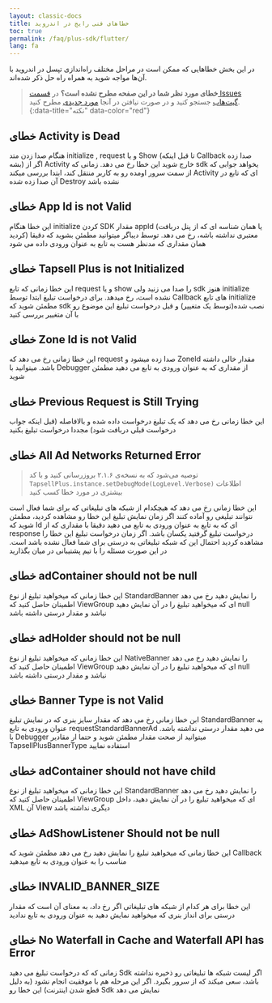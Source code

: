 ```yaml
---
layout: classic-docs
title: خطاهای فنی رایج در اندروید
toc: true
permalink: /faq/plus-sdk/flutter/
lang: fa
---
```


در این بخش خطاهایی که ممکن‌ است در مراحل مختلف راه‌اندازی تپسل در اندروید با آن‌ها مواجه شوید به همراه راه‌ حل ذکر شده‌اند.

> **خطای مورد نظر شما در این صفحه مطرح نشده است؟** در [قسمت Issues گیت‌هاب](https://github.com/tapsellorg/TapsellPlusSDK-FlutterPlugin/issues?q=is%3Aissue) جستجو کنید و در صورت نیافتن در آنجا [مورد جدیدی](https://github.com/tapsellorg/TapsellPlusSDK-FlutterPlugin/issues/new/choose) مطرح کنید.
{:data-title="نکته" data-color="red"}

## خطای Activity is Dead

 هنگام صدا زدن متد initialize , request و یا Show (تا قبل اینکه  Callback صدا زده بشه) اگر از Activity خارج شوید این خطا رخ می دهد.
زمانی که sdk یخواهد جوابی که از سمت سرور اومده رو به کاربر منتقل کند، ابتدا بررسی میکند Activity ای که تابع در آن صدا زده شده Destroy نشده باشد

## خطای App Id is not Valid

این خطا هنگام initialize کردن SDK مقدار appId (یا همان شناسه ای که از پنل دربافت کردید) معتبری نداشته باشه، رخ می دهد. 
توسط دیباگر میتوانید مطمئن بشوید که دقیقا همان مقداری که مدنظر هست به تابع به عنوان ورودی داده می شود

## خطای Tapsell Plus is not Initialized

این خطا زمانی که تابع request و یا show را صدا می زنید ولی sdk هنوز initialize نشده است، رخ میدهد.
 برای درخواست تبلیغ ابتدا توسط Callback های تابع initialize مطمئن شوید که sdk نصب شده(توسط یک متغییر) و قبل درخواست تبلیغ این موضوع رو با آن متغییر بررسی کنید
 
## خطای Zone Id is not Valid

این خطا زمانی رخ می دهد که request صدا زده میشود و ZoneId مقدار خالی داشته باشد. 
میتوانید با Debugger از مقداری که به عنوان ورودی به تابع می دهید مطمئن شوید

## خطای Previous Request is Still Trying

این خطا زمانی رخ می دهد که یک تبلیغ درخواست داده شده و بالافاصله (قبل اینکه جواب درخواست قبلی دربافت شود) مجددا درخواست تبلیغ بکنید

## خطای All Ad Networks Returned Error

> توصیه می‌شود که به نسخه‌ی ۲.۱.۶ بروزرسانی کنید و با کد `TapsellPlus.instance.setDebugMode(LogLevel.Verbose)` اطلاعات بیشتری در مورد خطا کسب کنید

این خطا زمانی رخ می دهد که هیچکدام از شبکه های تبلیغاتی که برای شما فعال است نتوانند تبلیغی رو آماده کنند
اگر زمان نمایش تبلیغ این خطا رو مشاهده کردید، مطمئن شوید که Id ای که به تابع به عنوان ورودی به تابع می دهید دقیقا با مقداری که از response درخواست تبلیغ گرفتید یکسان باشد. 
اگر زمان درخواست تبلیغ این خطا را مشاهده کردید احتمال این که شبکه تبلیغاتی به درستی برای شما فعال نشده باشد است. 
در این صورت مسئله را با تیم پشتیبانی در میان بگذارید

## خطای adContainer should not be null

این خطا زمانی که میخواهید تبلیغ از نوع StandardBanner را نمایش دهید رخ می دهد
اطمینان حاصل کنید که ViewGroup ای که میخواهید تبلیغ را در آن نمایش دهید null نباشد و مقدار درستی داشته باشد

## خطای adHolder should not be null

این خطا زمانی که میخواهید تبلیغ از نوع NativeBanner را نمایش دهید رخ می دهد
اطمینان حاصل کنید که ViewGroup ای که میخواهید تبلیغ را در آن نمایش دهید null نباشد و مقدار درستی داشته باشد

## خطای Banner Type is not Valid

ابن خطا زمانی رخ می دهد که مقدار سایز بنری که در نمایش تبلیغ StandardBanner به عنوان ورودی به تابع requestStandardBannerAd می دهید مقدار درستی نداشته باشد.
با Debugger میتوانید از صحت مقدار مطمئن شوید و حتما ار مقادیر TapsellPlusBannerType استفاده نمایید

## خطای adContainer should not have child

این خطا زمانی که میخواهید تبلیغ از نوع StandardBanner را نمایش دهید رخ می دهد
اطمینان حاصل کنید که ViewGroup ای که میخواهید تبلیغ را در آن نمایش دهید، داخل XML آن View دیگری نداشته باشد

## خطای AdShowListener Should not be null

این خطا زمانی که میخواهید تبلیغ را نمایش دهید رخ می دهد
مطمئن شوید که Callback مناسب را به عنوان ورودی به تابع میدهید

## خطای INVALID_BANNER_SIZE

این خطا برای هر کدام از شبکه های تبلیغاتی اگر رخ داد، به معنای آن است که مقدار درستی برای انداز بنری که میخواهید نمایش دهید به عنوان ورودی به تابع ندادید

## خطای No Waterfall in Cache and Waterfall API has Error

زمانی که که درخواست تبلیغ می دهید Sdk اگر لیست شبکه ها تبلیغاتی رو ذخیره نداشته باشد، سعی میکند که از سرور بگیرد. اگر این مرحله هم با موفقیت انجام نشود (به دلیل قطع شدن اینترنت) این خطا رو  Sdk نمایش می دهد

